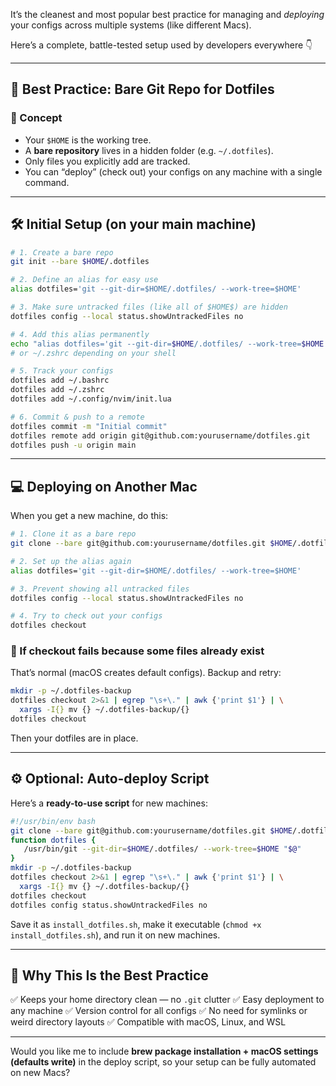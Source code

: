 It’s the cleanest and most popular best practice for managing and *deploying* your configs across multiple systems (like different Macs).

Here’s a complete, battle-tested setup used by developers everywhere 👇

---

## 🧭 Best Practice: **Bare Git Repo for Dotfiles**

### 🧩 Concept

* Your `$HOME` is the working tree.
* A **bare repository** lives in a hidden folder (e.g. `~/.dotfiles`).
* Only files you explicitly add are tracked.
* You can “deploy” (check out) your configs on any machine with a single command.

---

## 🛠️ Initial Setup (on your main machine)

```bash
# 1. Create a bare repo
git init --bare $HOME/.dotfiles

# 2. Define an alias for easy use
alias dotfiles='git --git-dir=$HOME/.dotfiles/ --work-tree=$HOME'

# 3. Make sure untracked files (like all of $HOME$) are hidden
dotfiles config --local status.showUntrackedFiles no

# 4. Add this alias permanently
echo "alias dotfiles='git --git-dir=$HOME/.dotfiles/ --work-tree=$HOME'" >> ~/.bashrc
# or ~/.zshrc depending on your shell

# 5. Track your configs
dotfiles add ~/.bashrc
dotfiles add ~/.zshrc
dotfiles add ~/.config/nvim/init.lua

# 6. Commit & push to a remote
dotfiles commit -m "Initial commit"
dotfiles remote add origin git@github.com:yourusername/dotfiles.git
dotfiles push -u origin main
```

---

## 💻 Deploying on Another Mac

When you get a new machine, do this:

```bash
# 1. Clone it as a bare repo
git clone --bare git@github.com:yourusername/dotfiles.git $HOME/.dotfiles

# 2. Set up the alias again
alias dotfiles='git --git-dir=$HOME/.dotfiles/ --work-tree=$HOME'

# 3. Prevent showing all untracked files
dotfiles config --local status.showUntrackedFiles no

# 4. Try to check out your configs
dotfiles checkout
```

### 🧩 If checkout fails because some files already exist

That’s normal (macOS creates default configs). Backup and retry:

```bash
mkdir -p ~/.dotfiles-backup
dotfiles checkout 2>&1 | egrep "\s+\." | awk {'print $1'} | \
  xargs -I{} mv {} ~/.dotfiles-backup/{}
dotfiles checkout
```

Then your dotfiles are in place.

---

## ⚙️ Optional: Auto-deploy Script

Here’s a **ready-to-use script** for new machines:

```bash
#!/usr/bin/env bash
git clone --bare git@github.com:yourusername/dotfiles.git $HOME/.dotfiles
function dotfiles {
   /usr/bin/git --git-dir=$HOME/.dotfiles/ --work-tree=$HOME "$@"
}
mkdir -p ~/.dotfiles-backup
dotfiles checkout 2>&1 | egrep "\s+\." | awk {'print $1'} | \
  xargs -I{} mv {} ~/.dotfiles-backup/{}
dotfiles checkout
dotfiles config status.showUntrackedFiles no
```

Save it as `install_dotfiles.sh`, make it executable (`chmod +x install_dotfiles.sh`), and run it on new machines.

---

## 🌱 Why This Is the Best Practice

✅ Keeps your home directory clean — no `.git` clutter
✅ Easy deployment to any machine
✅ Version control for all configs
✅ No need for symlinks or weird directory layouts
✅ Compatible with macOS, Linux, and WSL

---

Would you like me to include **brew package installation + macOS settings (defaults write)** in the deploy script, so your setup can be fully automated on new Macs?
